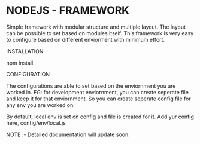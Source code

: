 # NODEJS - FRAMEWORK


Simple framework with modular structure and multiple layout. The layout can be possible to set based on modules itself. 
This framework is very easy to configure based on different enviorment with minimum effort. 

INSTALLATION 

npm install

CONFIGURATION

The configurations are able to set based on the enviornment you are worked in. EG: for development enviornment, you can create seperate file and keep it for that enviornment. So you can create seperate config file for any env you are worked on.

By default, local env is set on config and file is created for it. Add yur config here, config/env/local.js

NOTE :- Detailed documentation will update soon.
